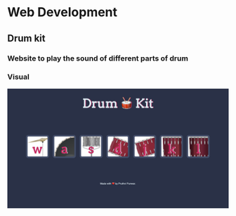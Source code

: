 # Web Development
## Drum kit
### Website to play the sound of different parts of drum

### Visual
![Screenshot](drum-kit-ss.png)





